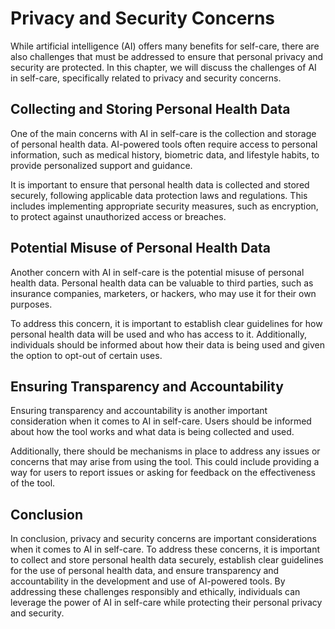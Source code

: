 Privacy and Security Concerns
=======================================================================

While artificial intelligence (AI) offers many benefits for self-care, there are also challenges that must be addressed to ensure that personal privacy and security are protected. In this chapter, we will discuss the challenges of AI in self-care, specifically related to privacy and security concerns.

Collecting and Storing Personal Health Data
-------------------------------------------

One of the main concerns with AI in self-care is the collection and storage of personal health data. AI-powered tools often require access to personal information, such as medical history, biometric data, and lifestyle habits, to provide personalized support and guidance.

It is important to ensure that personal health data is collected and stored securely, following applicable data protection laws and regulations. This includes implementing appropriate security measures, such as encryption, to protect against unauthorized access or breaches.

Potential Misuse of Personal Health Data
----------------------------------------

Another concern with AI in self-care is the potential misuse of personal health data. Personal health data can be valuable to third parties, such as insurance companies, marketers, or hackers, who may use it for their own purposes.

To address this concern, it is important to establish clear guidelines for how personal health data will be used and who has access to it. Additionally, individuals should be informed about how their data is being used and given the option to opt-out of certain uses.

Ensuring Transparency and Accountability
----------------------------------------

Ensuring transparency and accountability is another important consideration when it comes to AI in self-care. Users should be informed about how the tool works and what data is being collected and used.

Additionally, there should be mechanisms in place to address any issues or concerns that may arise from using the tool. This could include providing a way for users to report issues or asking for feedback on the effectiveness of the tool.

Conclusion
----------

In conclusion, privacy and security concerns are important considerations when it comes to AI in self-care. To address these concerns, it is important to collect and store personal health data securely, establish clear guidelines for the use of personal health data, and ensure transparency and accountability in the development and use of AI-powered tools. By addressing these challenges responsibly and ethically, individuals can leverage the power of AI in self-care while protecting their personal privacy and security.
